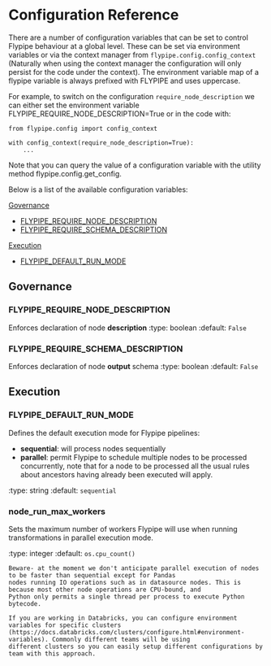 # Configuration Reference

There are a number of configuration variables that can be set to control Flypipe behaviour at a global level. These can 
be set via environment variables or via the context manager from `flypipe.config.config_context` (Naturally 
when using the context manager the configuration will only persist for the code under the context). The environment 
variable map of a flypipe variable is always prefixed with FLYPIPE and uses uppercase. 

For example, to switch on the configuration `require_node_description` we can either set the environment variable 
FLYPIPE_REQUIRE_NODE_DESCRIPTION=True or in the code with: 

```
from flypipe.config import config_context

with config_context(require_node_description=True):
	...
```

Note that you can query the value of a configuration variable with the utility method flypipe.config.get_config. 

Below is a list of the available configuration variables: 

[Governance](#Governance)

* [FLYPIPE_REQUIRE_NODE_DESCRIPTION](#FLYPIPE_REQUIRE_NODE_DESCRIPTION)
* [FLYPIPE_REQUIRE_SCHEMA_DESCRIPTION](#FLYPIPE_REQUIRE_SCHEMA_DESCRIPTION)

[Execution](#Execution)

* [FLYPIPE_DEFAULT_RUN_MODE](#FLYPIPE_DEFAULT_RUN_MODE)

## Governance

### FLYPIPE_REQUIRE_NODE_DESCRIPTION

Enforces declaration of node **description**
:type: boolean
:default: `False`

### FLYPIPE_REQUIRE_SCHEMA_DESCRIPTION

Enforces declaration of node **output** schema
:type: boolean
:default: `False`

## Execution

### FLYPIPE_DEFAULT_RUN_MODE

Defines the default execution mode for Flypipe pipelines:

* **sequential**: will process nodes sequentially
* **parallel**: permit Flypipe to schedule multiple nodes to be processed concurrently, note that for a node to be 
processed all the usual rules about ancestors having already been executed will apply. 

:type: string
:default: `sequential`

### node_run_max_workers

Sets the maximum number of workers Flypipe will use when running transformations in parallel execution mode. 

:type: integer
:default: `os.cpu_count()`

```{note}
Beware- at the moment we don't anticipate parallel execution of nodes to be faster than sequential except for Pandas 
nodes running IO operations such as in datasource nodes. This is because most other node operations are CPU-bound, and 
Python only permits a single thread per process to execute Python bytecode. 
```

```{note}
If you are working in Databricks, you can configure environment variables for specific clusters 
(https://docs.databricks.com/clusters/configure.html#environment-variables). Commonly different teams will be using 
different clusters so you can easily setup different configurations by team with this approach.  
```
